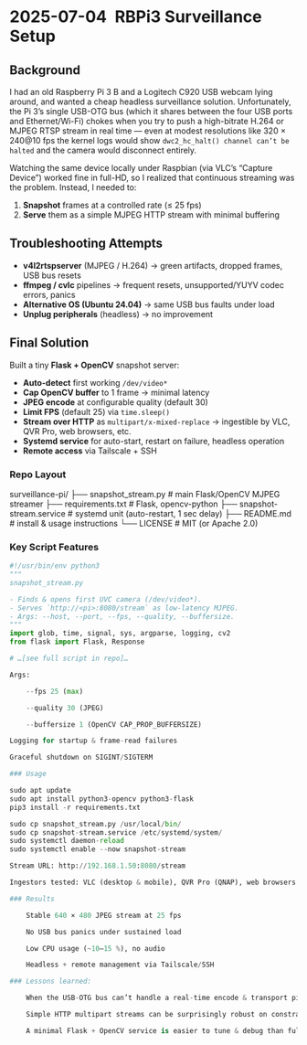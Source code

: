 # 2025-07-04 RBPi3 Surveillance Setup

## Background  
I had an old Raspberry Pi 3 B and a Logitech C920 USB webcam lying around, and wanted a cheap headless surveillance solution. Unfortunately, the Pi 3’s single USB-OTG bus (which it shares between the four USB ports and Ethernet/Wi-Fi) chokes when you try to push a high-bitrate H.264 or MJPEG RTSP stream in real time — even at modest resolutions like 320 × 240@10 fps the kernel logs would show `dwc2_hc_halt() channel can’t be halted` and the camera would disconnect entirely.

Watching the same device locally under Raspbian (via VLC’s “Capture Device”) worked fine in full-HD, so I realized that continuous streaming was the problem. Instead, I needed to:

1. **Snapshot** frames at a controlled rate (≤ 25 fps)  
2. **Serve** them as a simple MJPEG HTTP stream with minimal buffering  

## Troubleshooting Attempts

- **v4l2rtspserver** (MJPEG / H.264) → green artifacts, dropped frames, USB bus resets  
- **ffmpeg / cvlc** pipelines → frequent resets, unsupported/YUYV codec errors, panics  
- **Alternative OS (Ubuntu 24.04)** → same USB bus faults under load  
- **Unplug peripherals** (headless) → no improvement  

## Final Solution

Built a tiny **Flask + OpenCV** snapshot server:

- **Auto-detect** first working `/dev/video*`  
- **Cap OpenCV buffer** to 1 frame → minimal latency  
- **JPEG encode** at configurable quality (default 30)  
- **Limit FPS** (default 25) via `time.sleep()`  
- **Stream over HTTP** as `multipart/x-mixed-replace` → ingestible by VLC, QVR Pro, web browsers, etc.  
- **Systemd service** for auto-start, restart on failure, headless operation  
- **Remote access** via Tailscale + SSH

### Repo Layout

surveillance-pi/
├── snapshot_stream.py # main Flask/OpenCV MJPEG streamer
├── requirements.txt # Flask, opencv-python
├── snapshot-stream.service # systemd unit (auto-restart, 1 sec delay)
├── README.md # install & usage instructions
└── LICENSE # MIT (or Apache 2.0)


### Key Script Features

```python
#!/usr/bin/env python3
"""
snapshot_stream.py

- Finds & opens first UVC camera (/dev/video*).
- Serves `http://<pi>:8080/stream` as low-latency MJPEG.
- Args: --host, --port, --fps, --quality, --buffersize.
"""
import glob, time, signal, sys, argparse, logging, cv2
from flask import Flask, Response

# …[see full script in repo]…

Args:

    --fps 25 (max)

    --quality 30 (JPEG)

    --buffersize 1 (OpenCV CAP_PROP_BUFFERSIZE)

Logging for startup & frame-read failures

Graceful shutdown on SIGINT/SIGTERM

### Usage

sudo apt update
sudo apt install python3-opencv python3-flask
pip3 install -r requirements.txt

sudo cp snapshot_stream.py /usr/local/bin/
sudo cp snapshot-stream.service /etc/systemd/system/
sudo systemctl daemon-reload
sudo systemctl enable --now snapshot-stream

Stream URL: http://192.168.1.50:8080/stream

Ingestors tested: VLC (desktop & mobile), QVR Pro (QNAP), web browsers

### Results

    Stable 640 × 480 JPEG stream at 25 fps

    No USB bus panics under sustained load

    Low CPU usage (~10–15 %), no audio

    Headless + remote management via Tailscale/SSH

### Lessons learned:

    When the USB-OTG bus can’t handle a real-time encode & transport pipeline, switch to a snapshot-based MJPEG server.

    Simple HTTP multipart streams can be surprisingly robust on constrained hardware.

    A minimal Flask + OpenCV service is easier to tune & debug than full-blown RTSP or FFmpeg pipelines.